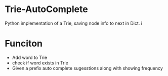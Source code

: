 # Trie-AutoComplete
Python implementation of a Trie, saving node info to next in Dict. i
# Funciton 
* Add word to Trie 
* check if word exists in Trie 
* Given a prefix auto complete sugesstions along with showing frequency 
